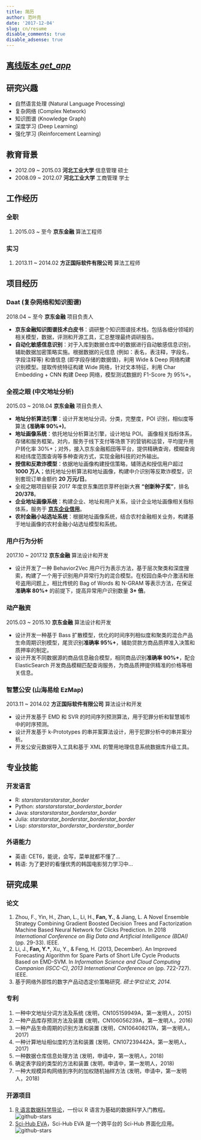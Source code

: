 ```yaml
---
title: 简历
author: 范叶亮
date: '2017-12-04'
slug: cn/resume
disable_comments: true
disable_adsense: true
---
```


<h2><a href="//cdn.leovan.me/documents/cv/FanYeliang-CV-zh.pdf" target="_blank" style="border: none;">离线版本 <i class="material-icons">get_app</i></a></h2>

## 研究兴趣

- 自然语言处理 (Natural Language Processing)
- 复杂网络 (Complex Network)
- 知识图谱 (Knowledge Graph)
- 深度学习 (Deep Learning)
- 强化学习 (Reinforcement Learning)

## 教育背景

- 2012.09 ~ 2015.03 **河北工业大学** 信息管理 硕士
- 2008.09 ~ 2012.07 **河北工业大学** 工商管理 学士

## 工作经历

### 全职

1. 2015.03 ~ 至今 **京东金融** 算法工程师

### 实习

1. 2013.11 ~ 2014.02 **方正国际软件有限公司** 算法工程师

## 项目经历

### Daat (复杂网络和知识图谱)

2018.04 ~ 至今 **京东金融** 项目负责人

- **京东金融知识图谱技术白皮书**：调研整个知识图谱技术栈，包括各细分领域的相关模型，数据，评测和开源工具，汇总整理最终调研报告。
- **自动化敏感信息识别**：对于入库到数据仓库中的数据进行自动敏感信息识别，辅助数据加密策略实施。根据数据的元信息 (例如：表名，表注释，字段名，字段注释等) 和值信息 (即字段存储的数据值)，利用 Wide & Deep 网络构建识别模型。提取传统特征构建 Wide 网络，针对文本特征，利用 Char Embedding + CNN 构建 Deep 网络，模型测试数据的 F1-Score 为 95%+。

### 全视之眼 (中文地址分析)

2015.03 ~ 2018.04 **京东金融** 项目负责人

- **地址分析算法引擎**：设计开发地址分词，分类，完整度，POI 识别，相似度等算法 **(准确率 90%+)**。
- **地址画像系统**：依托地址分析算法引擎，设计地址 POI。 画像相关指标体系，存储和服务框架。对内，服务于线下支付等场景下的营销和运营，平均提升用户转化率 30%+；对外，接入京东金融稻田等平台，提供精确查询，模糊查询和经纬度范围查询等多种查询方式，实现金融科技的对外输出。
- **授信和反欺诈模型**：依据地址画像构建授信策略，辅筛选和授信用户超过 **1000 万人**；依托地址分析算法和地址画像，构建中介识别等反欺诈模型，识别套现订单金额约 **20 万元/日**。
- 全视之眼项目斩获 2017 年度京东集团京芽杯创新大赛 **“创新种子奖”**，排名 **20/378**。
- **企业地址画像系统**：构建企业、地址和用户关系，设计企业地址画像相关指标体系，服务于 [**京东企业信用**](https://icredit.jd.com/)。
- **农村金融小站选址系统**：根据地址画像系统，结合农村金融相关业务，构建基于地址画像的农村金融小站选址模型和系统。

### 用户行为分析

2017.10 ~ 2017.12 **京东金融** 算法设计和开发

- 设计开发了一种 Behavior2Vec 用户行为表示方法，基于层次聚类和深度搜索，构建了一个用于识别用户异常行为的混合模型。在校园白条中介激活和账号盗用问题上，相比传统的 Bag of Words 和 N-GRAM 等表示方法，在保证**准确率 80%+** 的前提下，提高异常用户识别数量 **3+ 倍**。

### 动产融资

2015.03 ~ 2015.10 **京东金融** 算法设计和开发

- 设计开发一种基于 Bass 扩散模型，优化的时间序列相似度和聚类的混合产品生命周期识别模型，尾货识别**准确率 95%+**，辅助贷款方商品质押准入决策和质押率的制定。
- 设计开发不同数据源的商品信息融合模型，相同商品识别**准确率 90%+**，配合 ElasticSearch 开发商品模糊匹配查询服务，为商品质押提供精准的价格等相关信息。

### 智慧公安 (山海易绘 EzMap)

2013.11 ~ 2014.02 **方正国际软件有限公司** 算法设计和开发

- 设计开发基于 EMD 和 SVR 的时间序列预测算法，用于犯罪分析和智慧城市中的时序预测。
- 设计开发基于 k-Prototypes 的串并案算法设计，用于犯罪分析中的串并案分析。
- 开发公安元数据导入工具和基于 XML 的警用地理信息系统数据库升级工具。

## 专业技能

### 开发语言

- R: <i class="material-icons">star</i><i class="material-icons">star</i><i class="material-icons">star</i><i class="material-icons">star</i><i class="material-icons">star\_border</i>
- Python: <i class="material-icons">star</i><i class="material-icons">star</i><i class="material-icons">star</i><i class="material-icons">star\_border</i><i class="material-icons">star\_border</i>
- Java: <i class="material-icons">star</i><i class="material-icons">star</i><i class="material-icons">star</i><i class="material-icons">star\_border</i><i class="material-icons">star\_border</i>
- Julia: <i class="material-icons">star</i><i class="material-icons">star</i><i class="material-icons">star\_border</i><i class="material-icons">star\_border</i><i class="material-icons">star\_border</i>
- Lisp: <i class="material-icons">star</i><i class="material-icons">star</i><i class="material-icons">star\_border</i><i class="material-icons">star\_border</i><i class="material-icons">star\_border</i>

### 外语能力

- 英语: CET6，能说，会写，菜单就都不懂了...
- 韩语: 为了更好的看懂优秀的韩国电影努力学习中...

## 研究成果

### 论文

1. Zhou, F., Yin, H., Zhan, L., Li, H., **Fan, Y.**, & Jiang, L. A Novel Ensemble Strategy Combining Gradient Boosted Decision Trees and Factorization Machine Based Neural Network for Clicks Prediction. In 2018 _International Conference on Big Data and Artificial Intelligence (BDAI)_ (pp. 29-33). IEEE.
2. Li, J., **Fan, Y.\***, Xu, Y., & Feng, H. (2013, December). An Improved Forecasting Algorithm for Spare Parts of Short Life Cycle Products Based on EMD-SVM. In _Information Science and Cloud Computing Companion (ISCC-C), 2013 International Conference on_ (pp. 722-727). IEEE.
3. 基于网络外部性的数字产品动态定价策略研究. _硕士学位论文, 2014._

### 专利

1. 一种中文地址分词方法及系统 (发明，CN105159949A，第一发明人，2015)
2. 一种产品库存预测方法及装置 (发明，CN106056239A，第一发明人，2016)
3. 一种产品生命周期的识别方法和装置 (发明，CN106408217A，第一发明人，2017)
4. 一种计算地址相似度的方法和装置 (发明，CN107239442A，第一发明人，2017)
5. 一种数据仓库信息处理方法 (发明，申请中，第一发明人，2018)
6. 确定表字段的类型的方法和装置 (发明，申请中，第一发明人，2018)
7. 一种大规模异构网络到序列的加权随机抽样方法 (发明，申请中，第一发明人，2018)

### 开源项目

1. [R 语言数据科学导论](https://github.com/leovan/data-science-introduction-with-r)，一份以 R 语言为基础的数据科学入门教程。![github-stars](https://img.shields.io/github/stars/leovan/data-science-introduction-with-r.svg?style=social&label=Stars)
2. [Sci-Hub EVA](https://github.com/leovan/SciHubEVA)，Sci-Hub EVA 是一个跨平台的 Sci-Hub 界面化应用。![github-stars](https://img.shields.io/github/stars/leovan/SciHubEVA.svg?style=social&label=Stars)
